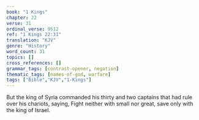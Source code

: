 ```yaml
---
book: "1 Kings"
chapter: 22
verse: 31
ordinal_verse: 9512
ref: "1 Kings 22:31"
translation: "KJV"
genre: "History"
word_count: 31
topics: []
cross_references: []
grammar_tags: [contrast-opener, negation]
thematic_tags: [names-of-god, warfare]
tags: ["Bible","KJV","1-Kings"]
---
```

But the king of Syria commanded his thirty and two captains that had rule over his chariots, saying, Fight neither with small nor great, save only with the king of Israel.
